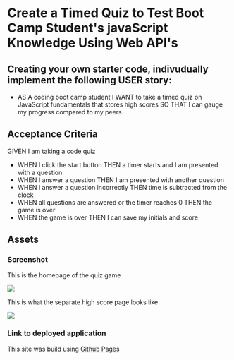 # Create a Timed Quiz to Test Boot Camp Student's javaScript Knowledge Using Web API's

## Creating your own starter code, indivudually implement the following USER story: 

* AS A coding boot camp student I WANT to take a timed quiz on JavaScript fundamentals that stores high scores SO THAT I can gauge my progress compared to my peers

## Acceptance Criteria

GIVEN I am taking a code quiz
* WHEN I click the start button THEN a timer starts and I am presented with a question
* WHEN I answer a question THEN I am presented with another question
* WHEN I answer a question incorrectly THEN time is subtracted from the clock
* WHEN all questions are answered or the timer reaches 0 THEN the game is over
* WHEN the game is over THEN I can save my initials and score

## Assets

### Screenshot 

This is the homepage of the quiz game
<!-- Make sure to resize the pictures so they fit appropriately  -->
![](./assets/####)

This is what the separate high score page looks like 

![](./assets/####)

### Link to deployed application 

<!-- Link -->

This site was build using [Github Pages]()